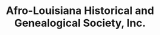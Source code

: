 ---
layout: repo
title: "Afro-Louisiana Historical and Genealogical Society, Inc."
id: 25268
permalink: repos/25268/
---